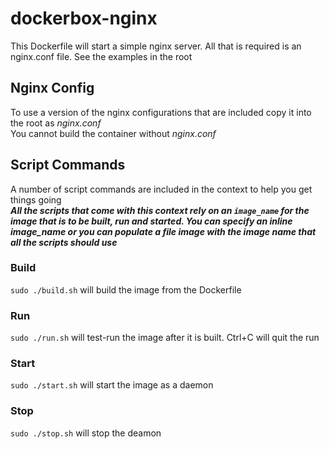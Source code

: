 dockerbox-nginx
===============

This Dockerfile will start a simple nginx server.
All that is required is an nginx.conf file. See the examples in the root

## Nginx Config
To use a version of the nginx configurations that are included copy it into the root as *nginx.conf*  
You cannot build the container without *nginx.conf*  


## Script Commands
A number of script commands are included in the context to help you get things going  
***All the scripts that come with this context rely on an `image_name` for the image that is to be built, run and started.
You can specify an inline *image_name* or you can populate a file ***image*** with the image name that all the scripts should use***


### Build
`sudo ./build.sh` will build the image from the Dockerfile

### Run
`sudo ./run.sh` will test-run the image after it is built. Ctrl+C will quit the run

### Start
`sudo ./start.sh` will start the image as a daemon

### Stop
`sudo ./stop.sh` will stop the deamon

